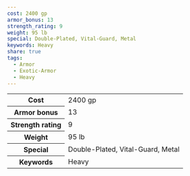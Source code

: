 ```yaml
---
cost: 2400 gp
armor_bonus: 13
strength_rating: 9
weight: 95 lb
special: Double-Plated, Vital-Guard, Metal
keywords: Heavy
share: true
tags:
  - Armor
  - Exotic-Armor
  - Heavy
---
```


<p><span style="overflow-x: auto;"><table><tbody><tr><th>Cost</th><td>2400 gp</td></tr><tr><th>Armor bonus</th><td>13</td></tr><tr><th>Strength rating</th><td>9</td></tr><tr><th>Weight</th><td>95 lb</td></tr><tr><th>Special</th><td>Double-Plated, Vital-Guard, Metal</td></tr><tr><th>Keywords</th><td>Heavy</td></tr></tbody></table></span></p>